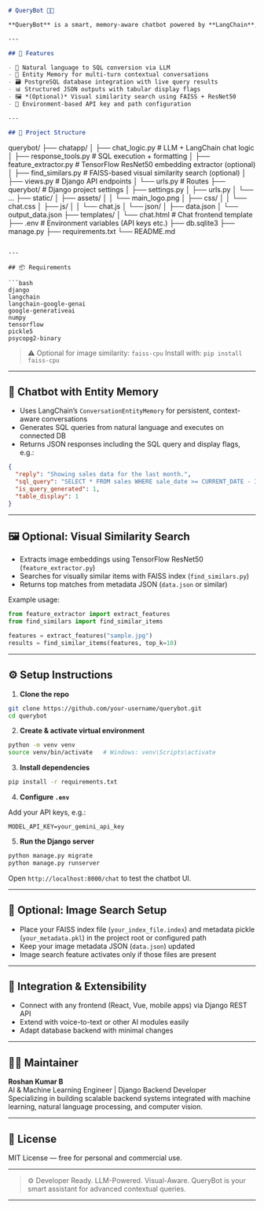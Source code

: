 ```markdown
# QueryBot 🧠💬

**QueryBot** is a smart, memory-aware chatbot powered by **LangChain**, **Google Gemini**, and **Django**. It understands natural language queries, maintains context across conversations, generates and executes SQL queries, and can optionally perform image-based similarity searches using **FAISS** and **ResNet50**.

---

## 🚀 Features

- 💬 Natural language to SQL conversion via LLM  
- 🧠 Entity Memory for multi-turn contextual conversations  
- 🗃️ PostgreSQL database integration with live query results  
- 📊 Structured JSON outputs with tabular display flags  
- 🖼️ *(Optional)* Visual similarity search using FAISS + ResNet50  
- 🔐 Environment-based API key and path configuration  

---

## 📂 Project Structure

```

querybot/
├── chatapp/
│   ├── chat\_logic.py          # LLM + LangChain chat logic
│   ├── response\_tools.py      # SQL execution + formatting
│   ├── feature\_extractor.py   # TensorFlow ResNet50 embedding extractor (optional)
│   ├── find\_similars.py       # FAISS-based visual similarity search (optional)
│   ├── views.py               # Django API endpoints
│   └── urls.py                # Routes
├── querybot/                  # Django project settings
│   ├── settings.py
│   ├── urls.py
│   └── ...
├── static/
│   ├── assets/
│   │   └── main\_logo.png
│   ├── css/
│   │   └── chat.css
│   ├── js/
│   │   └── chat.js
│   └── json/
│       ├── data.json
│       └── output\_data.json
├── templates/
│   └── chat.html              # Chat frontend template
├── .env                      # Environment variables (API keys etc.)
├── db.sqlite3
├── manage.py
├── requirements.txt
└── README.md

````

---

## 📦 Requirements

```bash
django
langchain
langchain-google-genai
google-generativeai
numpy
tensorflow
pickle5
psycopg2-binary
````

> ⚠️ Optional for image similarity:
> `faiss-cpu`
> Install with: `pip install faiss-cpu`

---

## 🧠 Chatbot with Entity Memory

* Uses LangChain’s `ConversationEntityMemory` for persistent, context-aware conversations
* Generates SQL queries from natural language and executes on connected DB
* Returns JSON responses including the SQL query and display flags, e.g.:

```json
{
  "reply": "Showing sales data for the last month.",
  "sql_query": "SELECT * FROM sales WHERE sale_date >= CURRENT_DATE - INTERVAL '30 days';",
  "is_query_generated": 1,
  "table_display": 1
}
```

---

## 🖼️ Optional: Visual Similarity Search

* Extracts image embeddings using TensorFlow ResNet50 (`feature_extractor.py`)
* Searches for visually similar items with FAISS index (`find_similars.py`)
* Returns top matches from metadata JSON (`data.json` or similar)

Example usage:

```python
from feature_extractor import extract_features
from find_similars import find_similar_items

features = extract_features("sample.jpg")
results = find_similar_items(features, top_k=10)
```

---

## ⚙️ Setup Instructions

1. **Clone the repo**

```bash
git clone https://github.com/your-username/querybot.git
cd querybot
```

2. **Create & activate virtual environment**

```bash
python -m venv venv
source venv/bin/activate   # Windows: venv\Scripts\activate
```

3. **Install dependencies**

```bash
pip install -r requirements.txt
```

4. **Configure `.env`**

Add your API keys, e.g.:

```
MODEL_API_KEY=your_gemini_api_key
```

5. **Run the Django server**

```bash
python manage.py migrate
python manage.py runserver
```

Open `http://localhost:8000/chat` to test the chatbot UI.

---

## 🔧 Optional: Image Search Setup

* Place your FAISS index file (`your_index_file.index`) and metadata pickle (`your_metadata.pkl`) in the project root or configured path
* Keep your image metadata JSON (`data.json`) updated
* Image search feature activates only if those files are present

---

## 🤝 Integration & Extensibility

* Connect with any frontend (React, Vue, mobile apps) via Django REST API
* Extend with voice-to-text or other AI modules easily
* Adapt database backend with minimal changes

---

## 🧑‍💻 Maintainer

**Roshan Kumar B**  
AI & Machine Learning Engineer | Django Backend Developer  
Specializing in building scalable backend systems integrated with machine learning, natural language processing, and computer vision.

---

## 📄 License

MIT License — free for personal and commercial use.

---

> ⚙️ Developer Ready. LLM-Powered. Visual-Aware. QueryBot is your smart assistant for advanced contextual queries.

---